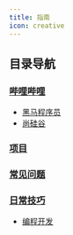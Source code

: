 ```yaml
---
title: 指南
icon: creative
---
```

## 目录导航

### [哔哩哔哩](/BVideo)

- [黑马程序员](BVideo/HeiMa/)
- [尚硅谷](BVideo/ShangGuiGu/)

### [项目](Project/)

### [常见问题](Question/)

### [日常技巧](Skills/)

- [编程开发](Skills/Dev)

